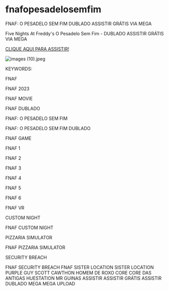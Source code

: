 # fnafopesadelosemfim
FNAF: O PESADELO SEM FIM DUBLADO ASSISTIR GRÁTIS VIA MEGA

Five Nights At Freddy's O Pesadelo Sem Fim - DUBLADO ASSISTIR GRÁTIS VIA MEGA

[CLIQUE AQUI PARA ASSISTIR!](https://fnafopesadelosemfim.blogspot.com/2023/11/blog-post.html?m=1)

![images (10).jpeg](https://github.com/brazilian0674/fnafopesadelosemfim/assets/152451337/fa2d7a1a-f147-4853-9b18-ee9e2de08ab4)

KEYWORDS:

FNAF

FNAF 2023

FNAF MOVIE

FNAF DUBLADO

FNAF: O PESADELO SEM FIM

FNAF: O PESADELO SEM FIM DUBLADO

FNAF GAME

FNAF 1

FNAF 2

FNAF 3

FNAF 4

FNAF 5

FNAF 6

FNAF VR

CUSTOM NIGHT

FNAF CUSTOM NIGHT

PIZZARIA SIMULATOR

FNAF PIZZARIA SIMULATOR

SECURITY BREACH

FNAF SECURITY BREACH
FNAF SISTER LOCATION
SISTER LOCATION
PURPLE GUY
SCOTT CAWTHON
HOMEM DE ROXO
CORE
CORE DAS ANTIGAS
HUESTATION
MR GUINAS
ASSISTIR
ASSISTIR GRÁTIS
ASSISTIR DUBLADO
MEGA
MEGA UPLOAD
